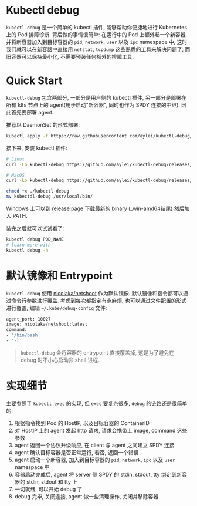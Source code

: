 # Kubectl debug

`kubectl-debug` 是一个简单的 kubectl 插件, 能够帮助你便捷地进行 Kubernetes 上的 Pod 排障诊断. 背后做的事情很简单: 在运行中的 Pod 上额外起一个新容器, 并将新容器加入到目标容器的 `pid`, `network`, `user` 以及 `ipc` namespace 中, 这时我们就可以在新容器中直接用 `netstat`, `tcpdump` 这些熟悉的工具来解决问题了, 而旧容器可以保持最小化, 不需要预装任何额外的排障工具.

# Quick Start

`kubectl-debug` 包含两部分, 一部分是用户侧的 kubectl 插件, 另一部分是部署在所有 k8s 节点上的 agent(用于启动"新容器", 同时也作为 SPDY 连接的中继). 因此首先要部署 agent.

推荐以 DaemonSet 的形式部署:
```bash
kubectl apply -f https://raw.githubusercontent.com/aylei/kubectl-debug/master/scripts/agent_daemonset.yml
```

接下来, 安装 kubectl 插件:

```bash
# Linux
curl -Lo kubectl-debug https://github.com/aylei/kubectl-debug/releases/download/0.0.1/kubectl-debug_0.0.1_linux-amd64

# MacOS
curl -Lo kubectl-debug https://github.com/aylei/kubectl-debug/releases/download/0.0.1/kubectl-debug_0.0.1_macos-amd64

chmod +x ./kubectl-debug
mv kubectdl-debug /usr/local/bin/
```

Windows 上可以到 [release page](https://github.com/aylei/kubectl-debug/releases/tag/0.0.1) 下载最新的 binary (_win-amd64结尾) 然后加入 PATH.

装完之后就可以试试看了:
```bash
kubectl debug POD_NAME
# learn more with 
kubectl debug -h
```

# 默认镜像和 Entrypoint

`kubectl-debug` 使用 [nicolaka/netshoot](https://github.com/nicolaka/netshoot) 作为默认镜像. 默认镜像和指令都可以通过命令行参数进行覆盖. 考虑到每次都指定有点麻烦, 也可以通过文件配置的形式进行覆盖, 编辑 `~/.kube/debug-config` 文件:

```bash
agent_port: 10027
image: nicolaka/netshoot:latest
command:
- '/bin/bash'
- '-l'
```

> `kubectl-debug` 会将容器的 entrypoint 直接覆盖掉, 这是为了避免在 debug 时不小心启动非 shell 进程.

# 实现细节

主要参照了 `kubectl exec` 的实现, 但 `exec` 要复杂很多, `debug` 的链路还是很简单的:

1. 根据指令找到 Pod 的 HostIP, 以及目标容器的 ContainerID
2. 对 HostIP 上的 agent 发起 http 请求, 请求会携带上 image, command 这些参数
3. agent 返回一个协议升级响应, 在 client 与 agent 之间建立 SPDY 连接
4. agent 确认目标容器是否正常运行, 若否, 返回一个错误
5. agent 启动一个新容器, 加入到目标容器的 `pid`, `network`, `ipc` 以及 `user` namespace 中
6. 容器启动完成后, agent 将 server 侧 SPDY 的 stdin, stdout, tty 绑定到新容器的 stdin, stdout 和 tty 上
7. 一切就绪, 可以开始 debug 了
8. debug 完毕, 关闭连接, agent 做一些清理操作, 关闭并移除容器